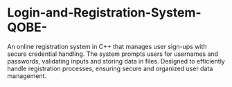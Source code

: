 # Login-and-Registration-System-QOBE-
An online registration system in C++ that manages user sign-ups with secure credential handling. The system prompts users for usernames and passwords, validating inputs and storing data in files. Designed to efficiently handle registration processes, ensuring secure and organized user data management.
